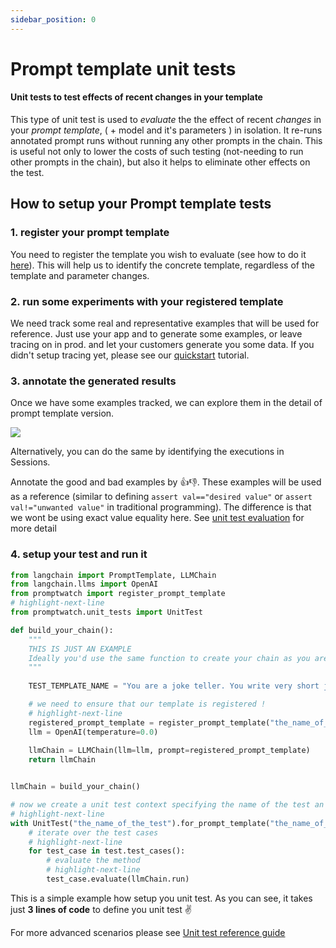 ```yaml
---
sidebar_position: 0
---
```


# Prompt template unit tests
#### Unit tests to test effects of recent changes in your template
This type of unit test is used to *evaluate* the the effect of recent *changes* in your *prompt template*, ( + model and it's parameters ) in isolation. It re-runs annotated prompt runs without running any other prompts in the chain. This is useful not only to lower the costs of such testing (not-needing to run other prompts in the chain), but also it helps to eliminate other effects on the test.

## How to setup your Prompt template tests


### 1. register your prompt template 
You need to register the template you wish to evaluate (see how to do it [here](/docs/prompt_template_versioning#how-to-register-a-template)). This will help us to identify the concrete template, regardless of the template and parameter changes.

### 2. run some experiments with your registered template
We need track some real and representative examples that will be used for reference. Just use your app and to generate some examples, or leave tracing on in prod. and let your customers generate you some data.
If you didn't setup tracing yet, please see our [quickstart](/docs/quickstart) tutorial.

### 3. annotate the generated results
Once we have some examples tracked, we can explore them in the detail of prompt template version. 

![](/assets/images/LLM_playground_optimized.gif)

Alternatively, you can do the same by identifying the executions in Sessions.

Annotate the good and bad examples by 👍👎. These examples will be used as a reference (similar to defining `assert val=="desired value"` or `assert val!="unwanted value"` in traditional programming). The difference is that we wont be using exact value equality here. See [unit test evaluation](/docs/unit_testing/unit_test_evaluation) for more detail

### 4. setup your test and run it  

```python
from langchain import PromptTemplate, LLMChain
from langchain.llms import OpenAI
from promptwatch import register_prompt_template
# highlight-next-line
from promptwatch.unit_tests import UnitTest

def build_your_chain():
    """ 
    THIS IS JUST AN EXAMPLE 
    Ideally you'd use the same function to create your chain as you are using in production 
    """
    
    TEST_TEMPLATE_NAME = "You are a joke teller. You write very short jokes about {topic} topic. You should write the joke as a reply to {sentence}, so it should be relevant:"

    # we need to ensure that our template is registered !
    # highlight-next-line
    registered_prompt_template = register_prompt_template("the_name_of_the_template", PromptTemplate.from_template(TEST_TEMPLATE_NAME))
    llm = OpenAI(temperature=0.0)
    
    llmChain = LLMChain(llm=llm, prompt=registered_prompt_template)
    return llmChain


llmChain = build_your_chain()

# now we create a unit test context specifying the name of the test an the source of test cases (for_prompt_template in our case)
# highlight-next-line
with UnitTest("the_name_of_the_test").for_prompt_template("the_name_of_the_template") as test:
    # iterate over the test cases
    # highlight-next-line
    for test_case in test.test_cases():
        # evaluate the method
        # highlight-next-line
        test_case.evaluate(llmChain.run)

```

This is a simple example how setup you unit test. As you can see, it takes just **3 lines of code** to define you unit test ✌️

For more advanced scenarios please see [Unit test reference guide](/docs/unit_testing/unit_tests_reference_guide)

